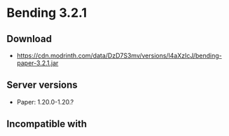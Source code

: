 # Bending 3.2.1

## Download
- https://cdn.modrinth.com/data/DzD7S3mv/versions/l4aXzIcJ/bending-paper-3.2.1.jar

## Server versions
- Paper: 1.20.0-1.20.?

## Incompatible with